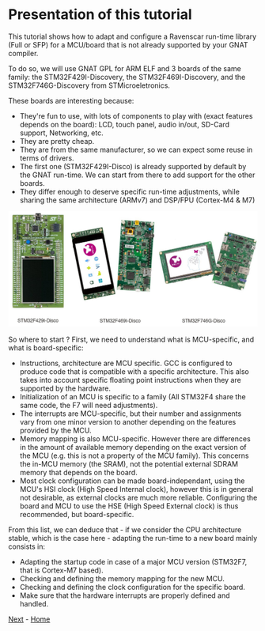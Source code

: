 # Presentation of this tutorial
 
This tutorial shows how to adapt and configure a Ravenscar
run-time library (Full or SFP) for a MCU/board that is not
already supported by your GNAT compiler.

To do so, we will use GNAT GPL for ARM ELF and 3 boards of the same family: the
STM32F429I-Discovery, the STM32F469I-Discovery, and the STM32F746G-Discovery
from STMicroeletronics.

These boards are interesting because:

 * They're fun to use, with lots of components to play with (exact features
   depends on the board): LCD, touch panel, audio in/out, SD-Card support,
   Networking, etc.
 * They are pretty cheap.
 * They are from the same manufacturer, so we can expect some reuse in terms of
   drivers.
 * The first one (STM32F429I-Disco) is already supported by default by the GNAT
   run-time. We can start from there to add support for the other boards.
 * They differ enough to deserve specific run-time adjustments, while sharing
   the same architecture (ARMv7) and DSP/FPU (Cortex-M4 & M7)

![STM32 Discovery Boards](images/stm32-disco.jpg)

So where to start ? First, we need to understand what is MCU-specific, and what
is board-specific:

 * Instructions, architecture are MCU specific. GCC is configured to
   produce code that is compatible with a specific architecture. This
   also takes into account specific floating point instructions when
   they are supported by the hardware.
 * Initialization of an MCU is specific to a family (All STM32F4 share
   the same code, the F7 will need adjustments).
 * The interrupts are MCU-specific, but their number and assignments
   vary from one minor version to another depending on the features
   provided by the MCU.
 * Memory mapping is also MCU-specific. However there are differences
   in the amount of available memory depending on the exact version of
   the MCU (e.g. this is not a property of the MCU family). This
   concerns the in-MCU memory (the SRAM), not the potential external
   SDRAM memory that depends on the board.
 * Most clock configuration can be made board-independant, using the
   MCU's HSI clock (High Speed Internal clock), however this is in
   general not desirable, as external clocks are much more
   reliable. Configuring the board and MCU to use the HSE (High Speed
   External clock) is thus recommended, but board-specific.

From this list, we can deduce that - if we consider the CPU
architecture stable, which is the case here - adapting the run-time to
a new board mainly consists in:

 * Adapting the startup code in case of a major MCU version (STM32F7, that is
   Cortex-M7 based).
 * Checking and defining the memory mapping for the new MCU.
 * Checking and defining the clock configuration for the specific board.
 * Make sure that the hardware interrupts are properly defined and handled.

[Next](2_ENVIRONMENT.md) - [Home](README.md)
